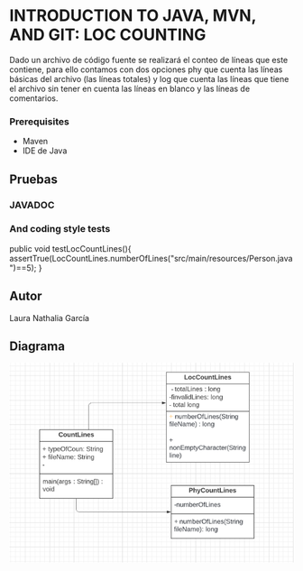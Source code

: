#  INTRODUCTION TO JAVA, MVN, AND GIT: LOC COUNTING

Dado un archivo de código fuente se realizará el conteo de líneas que este contiene, para ello contamos con dos opciones phy que cuenta las líneas básicas del archivo (las líneas totales) y log que cuenta las líneas que tiene el archivo sin tener en cuenta las líneas en blanco y las líneas de comentarios.


### Prerequisites

* Maven
* IDE de Java



## Pruebas




### JAVADOC



### And coding style tests

public void testLocCountLines(){
        assertTrue(LocCountLines.numberOfLines("src/main/resources/Person.java")==5);
    }


## Autor

Laura Nathalia García




## Diagrama

![DiagramaCl](https://github.com/lrn000/SRSW/blob/master/imagenes/DiagramaCl.png)
